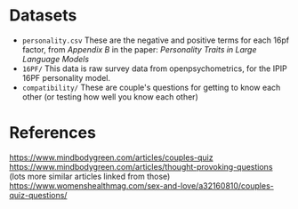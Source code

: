 # Datasets

* `personality.csv` These are the negative and positive terms for each 16pf factor, from _Appendix B_ in the paper: _Personality Traits in Large Language Models_
* `16PF/` This data is raw survey data from openpsychometrics, for the IPIP 16PF personality model.
* `compatibility/` These are couple's questions for getting to know each other (or testing how well you know each other)

# References

https://www.mindbodygreen.com/articles/couples-quiz
https://www.mindbodygreen.com/articles/thought-provoking-questions (lots more similar articles linked from those)
https://www.womenshealthmag.com/sex-and-love/a32160810/couples-quiz-questions/
